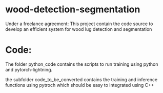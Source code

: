 # wood-detection-segmentation
Under a freelance agreement: This project contain the code source to develop an efficient system for wood lug detection and segmentation

# Code:

The folder python_code contains the scripts to run training using python and pytorch-lightning.

the subfolder code_to_be_converted contains the training and inference functions using pytroch which should be easy to integrated using C++
